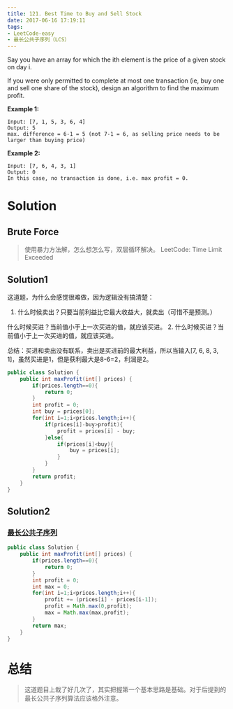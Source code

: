 ```yaml
---
title: 121. Best Time to Buy and Sell Stock
date: 2017-06-16 17:19:11
tags:
- LeetCode-easy
- 最长公共子序列（LCS）
---
```

Say you have an array for which the ith element is the price of a given stock on day i.

If you were only permitted to complete at most one transaction (ie, buy one and sell one share of the stock), design an algorithm to find the maximum profit.

**Example 1:**

	Input: [7, 1, 5, 3, 6, 4]
	Output: 5
	max. difference = 6-1 = 5 (not 7-1 = 6, as selling price needs to be larger than buying price)

**Example 2:**

	Input: [7, 6, 4, 3, 1]
	Output: 0
	In this case, no transaction is done, i.e. max profit = 0.
<!-- more -->
# Solution

## Brute Force

>使用暴力方法解，怎么想怎么写，双层循环解决。
>LeetCode: Time Limit Exceeded

## Solution1

这道题，为什么会感觉很难做，因为逻辑没有搞清楚：

1. 什么时候卖出？只要当前利益比它最大收益大，就卖出（可惜不是预测。）

什么时候买进？当前值小于上一次买进的值，就应该买进。
2. 什么时候买进？当前值小于上一次买进的值，就应该买进。

总结：买进和卖出没有联系，卖出是买进前的最大利益，所以当输入[7, 6, 8, 3, 1]，虽然买进是1，但是获利最大是8-6=2，利润是2。

```java
public class Solution {
    public int maxProfit(int[] prices) {
        if(prices.length==0){
            return 0;
        }
        int profit = 0;
        int buy = prices[0];
        for(int i=1;i<prices.length;i++){
            if(prices[i]-buy>profit){
                profit = prices[i] - buy;
            }else{
                if(prices[i]<buy){
                    buy = prices[i];
                }
            }
        }
        return profit;
    }
}
```

## Solution2
### <a href="https://zh.wikipedia.org/wiki/%E6%9C%80%E9%95%BF%E5%85%AC%E5%85%B1%E5%AD%90%E5%BA%8F%E5%88%97">最长公共子序列</a>

```java
public class Solution {
    public int maxProfit(int[] prices) {
        if(prices.length==0){
            return 0;
        }
        int profit = 0;
        int max = 0;
        for(int i=1;i<prices.length;i++){
            profit += (prices[i] - prices[i-1]);
            profit = Math.max(0,profit);
            max = Math.max(max,profit);
        }
        return max;
    }
}
```

# 总结

>这道题目上栽了好几次了，其实把握第一个基本思路是基础。对于后提到的最长公共子序列算法应该格外注意。